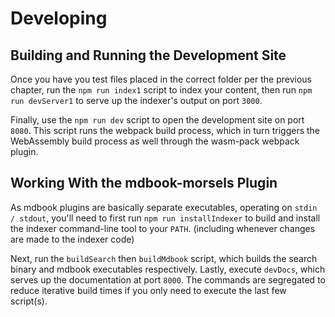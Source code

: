 # Developing

## Building and Running the Development Site

Once you have you test files placed in the correct folder per the previous chapter, run the `npm run index1` script to index your content, then run `npm run devServer1` to serve up the indexer's output on port `3000`.

Finally, use the `npm run dev` script to open the development site on port `8080`. This script runs the webpack build process, which in turn triggers the WebAssembly build process as well through the wasm-pack webpack plugin.

## Working With the mdbook-morsels Plugin

As mdbook plugins are basically separate executables, operating on `stdin / stdout`, you'll need to first run `npm run installIndexer` to build and install the indexer command-line tool to your `PATH`. (including whenever changes are made to the indexer code)

Next, run the `buildSearch` then `buildMdbook` script, which builds the search binary and mdbook executables respectively. Lastly, execute `devDocs`, which serves up the documentation at port `8000`. The commands are segregated to reduce iterative build times if you only need to execute the last few script(s).
